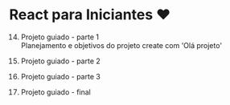 # React para Iniciantes ❤️

14) Projeto guiado - parte 1 <br>
Planejamento e objetivos do projeto 
create com 'Olá projeto'
15) Projeto guiado - parte 2 <br>

16) Projeto guiado - parte 3 <br>

17) Projeto guiado - final